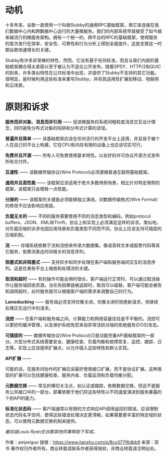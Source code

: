 # 动机

十多年来，谷歌一直使用一个叫做Stubby的通用RPC基础框架，用它来连接在我们数据中心内和跨数据中心运行的大量微服务。我们的内部系统早就接受了如今越来越流行的微服务架构。拥有一个统一的、跨平台的RPC的基础框架，使得服务的首次发行在效率、安全性、可靠性和行为分析上得到全面提升，这是支撑这一时期谷歌快速增长的关键。

Stubby有许多非常棒的特性，然而，它没有基于任何标准，而且与我们内部的基础框架耦合得太紧密以至于被认为不适合公开发布。随着SPDY、HTTP/2和QUIC的到来，许多类似特性在公共标准中出现，并提供了Stubby不支持的其它功能。很明显，是时候利用这些标准来重写Stubby，并将其适用性扩展到移动、物联网和云场景。

# 原则和诉求

**服务而非对象、消息而非引用** —— 促进微服务的系统间粗粒度消息交互设计理念，同时避免分布式对象的陷阱和分布式计算的谬误。

**普遍并且简单** —— 该基础框架应该在任何流行的开发平台上适用，并且易于被个人在自己的平台上构建。它在CPU和内存有限的设备上也应该切实可行。

**免费并且开源** —— 所有人可免费使用基本特性。以友好的许可协议开源方式发布所有交付件。

**互通性** —— 该数据传输协议(Wire Protocol)必须遵循普通互联网基础框架。

**通用并且高性能** —— 该框架应该适用于绝大多数用例场景，相比针对特定用例的框架，该框架只会牺牲一点性能。

**分层的** —— 该框架的关键是必须能够独立演进。对数据传输格式(Wire Format)的修改不应该影响应用层。

**负载无关的** —— 不同的服务需要使用不同的消息类型和编码，例如protocol buffers、JSON、XML和Thrift，协议上和实现上必须满足这样的诉求。类似地，对负载压缩的诉求也因应用场景和负载类型不同而不同，协议上应该支持可插拔的压缩机制。

**流** —— 存储系统依赖于流和流控来传递大数据集。像语音转文本或股票代码等其它服务，依靠流表达时间相关的消息序列。

**阻塞式和非阻塞式** —— 支持异步和同步处理在客户端和服务端间交互的消息序列。这是在某些平台上缩放和处理流的关键。

**取消和超时** —— 有的操作可能会用时很长，客户端运行正常时，可以通过取消操作让服务端回收资源。当任务因果链被追踪时，取消可以级联。客户端可能会被告知调用超时，此时服务就可以根据客户端的需求来调整自己的行为。

**Lameducking** —— 服务端必须支持优雅关闭，优雅关闭时拒绝新请求，但继续处理正在运行中的请求。

**流控** —— 在客户端和服务端之间，计算能力和网络容量往往是不平衡的。流控可以更好的缓冲管理，以及保护系统免受来自异常活跃对端的拒绝服务(DOS)攻击。

**可插拔的** —— 数据传输协议(Wire Protocol)只是功能完备API基础框架的一部分。大型分布式系统需要安全、健康检查、负载均衡和故障恢复、监控、跟踪、日志等。实现上应该提供扩展点，以允许插入这些特性和默认实现。

**API扩展** ——

可能的话，在服务间协作的扩展应该最好使用接口扩展，而不是协议扩展。这种类型的扩展可以包括健康检查、服务内省、负载监测和负载均衡分配。

**元数据交换** —— 常见的横切关注点，如认证或跟踪，依赖数据交换，但这不是服务公共接口中的一部分。部署依赖于他们将这些特性以不同速度演进到服务暴露的个别API的能力。

**标准化状态码** —— 客户端通常以有限的方式响应API调用返回的错误。应该限制状态代码名字空间，使得这些错误处理决定更清晰。如果需要更丰富的特定域的状态，可以使用元数据交换机制来提供。

*最初由Louis Ryan在谷歌其他同事帮助下写成。*



作者：peipeiguo
链接：https://www.jianshu.com/p/8cc077f6dbb9
来源：简书
著作权归作者所有。商业转载请联系作者获得授权，非商业转载请注明出处。

